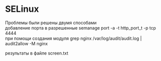 # SELinux

Проблемы были решены двумя способами  
добавление порта в разрешенные semanage port -a -t http_port_t -p tcp 4444  
при помощи создания модуля grep nginx /var/log/audit/audit.log | audit2allow -M nginx

результаты в файле screen.txt
